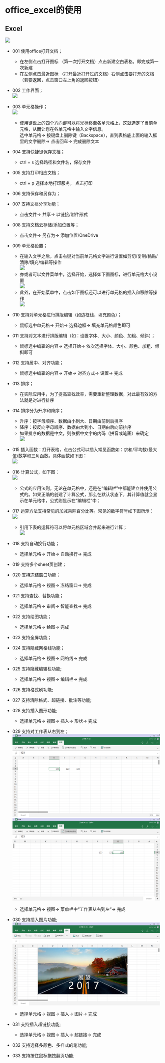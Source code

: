 # office_excel的使用
## Excel   
![](../pic/soft/tmp_4997-Screenshot_2017-03-07-18-40-16401459281.png)   

  - 001 使用office打开文档；  
    - 在左侧点击打开图标 （第一次打开文档）点击新建空白表格，即完成第一次新建  
    - 在左侧点击最近图标 （打开最近打开过的文档）右侧点击要打开的文档 （若要返回，点击窗口左上角的返回按钮）  

  - 002 工作界面；     
    ![](../pic/soft/%E5%B7%A5%E4%BD%9C%E7%95%8C%E9%9D%A21212.png)   
  
  - 003 单元格操作；    
    ![](../pic/soft/%E8%BE%93%E5%85%A5.png)   
    - 使用键盘上的四个方向键可以将光标移至各单元格上，这就选定了当前单元格，从而让您在各单元格中输入文字信息。   
    选中单元格-> 按键盘上删除键（Backspace），直到表格底上面的输入框里的文字删除-> 点击回车-> 完成删除文本   
    

  - 004 支持快捷键保存文档；  
    - ctrl + s 选择路径和文件名，保存文件
    
  - 005 支持打印相应文档；   
    - ctrl + p 选择本地打印服务， 点击打印

  - 006 支持保存和另存为；
  - 007 支持文档分享功能；   
    - 点击文件-> 共享-> 以链接/附件形式

  - 008 支持文档云存储/添加位置等；   
    - 点击文件-> 另存为-> 添加位置/OneDrive

  - 009 单元格设置；   
    - 在输入文字之后，点击右键对当前单元格文字进行设置如剪切/复制/黏贴/清除/填充/编辑等操作   
      ![](../pic/soft/%E5%8D%95%E5%85%83%E6%A0%BC%E8%AE%BE%E7%BD%AE1.png)   
    - 亦或者可以文件菜单中，选择开始，选择如下图图标，进行单元格大小设置   
      ![](../pic/soft/%E5%8D%95%E5%85%83%E6%A0%BC%E8%AE%BE%E7%BD%AE2.png)   
    - 此外，在开始菜单中，点击如下图标还可以进行单元格的插入和移除等操作   
      ![](../pic/soft/%E5%8D%95%E5%85%83%E6%A0%BC%E8%AE%BE%E7%BD%AE3.png)   

  - 010 支持对单元格进行排版编辑（如边框线，填充颜色）；   
    - 鼠标选中单元格-> 开始-> 选择边框-> 填充单元格颜色即可

  - 011 支持对文本进行排版编辑（如：设置字体、大小、颜色、加粗、倾斜）；   
    - 鼠标选中编辑的内容-> 选择开始-> 依次选择字体、大小、颜色、加粗、倾斜即可

  - 012 支持居中、对齐功能；   
    - 鼠标选中编辑的内容-> 开始-> 对齐方式-> 设置-> 完成

  - 013 排序；   
    - 在实际应用中，为了提高查找效率，需要重新整理数据，对此最有效的方法就是对进行排序

  - 014 排序分为升序和降序；   
    - 升序：按字母顺序、数据由小到大、日期由前到后排序   
    - 降序：按反向字母顺序、数据由大到小、日期由后向前排序   
    - 如果排序的数据是中文，则依据中文字的内码（拼音或笔画）来确定   
      ![](../pic/soft/%E5%8D%87%E5%BA%8F%E5%92%8C%E9%99%8D%E5%BA%8F.png)   
  - 015 插入函数：打开表格，点击公式可以插入常见函数如：求和/平均数/最大值/数学和三角函数。具体函数如下图：   
    ![](../pic/soft/%E6%8F%92%E5%85%A5%E5%87%BD%E6%95%B0.png)   
  
  - 016 计算公式，如下图：   
    ![](../pic/soft/%E5%85%AC%E5%BC%8F.png)   
    - 公式的应用法则，无论在单元格中，还是在“编辑栏”中都能建立并使用公式的。如果正确的创建了计算公式，那么在默认状态下，其计算值就会显示在单元格中，公式则显示在“编辑栏”中；
  - 017 运算方法支持常见的加减乘除百分比等。常见的数字符号如下图所示：   
    ![](../pic/soft/%E8%BF%90%E7%AE%97%E7%AC%A6%E5%8F%B7.png)   
    - 引用下表的运算符可以将单元格区域合并起来进行计算；   
    ![](../pic/soft/%E8%BF%90%E7%AE%97%E7%AC%A6%E5%8F%B72.png)   
  
  - 018 支持自动换行功能；   
    - 选择单元格-> 开始-> 自动换行-> 完成

  - 019 支持多个sheet页创建； 

  - 020 支持冻结窗口功能；  
    - 选择单元格-> 视图-> 冻结窗口-> 完成
 
  - 021 支持查找、替换功能；   
    - 选择单元格-> 审阅-> 智能查找-> 完成

  - 022 支持绘图功能；   
    - 选择单元格-> 绘图-> 完成

  - 023 支持全屏功能；  
  - 024 支持隐藏网格线功能；     
    - 选择单元格-> 视图-> 网络线-> 完成

  - 025 支持隐藏编辑栏功能;   
    - 选择单元格-> 视图-> 编辑栏-> 完成

  - 026 支持格式刷功能;

  - 027 支持清除格式、超链接、批注等功能;

  - 028 支持插入图形功能;   
    - 选择单元格-> 视图-> 插入-> 形状-> 完成

  - 029 支持对工作表从右到左；
    ![](../pic/soft/tmp_12617-MS%E8%A1%A8%E6%A0%BC1191860409.png)  
    ![](../pic/soft/tmp_12617-MS%E8%A1%A8%E6%A0%BC2930654261.png)  
    - 选择单元格-> 视图-> 菜单栏中“工作表从右到左“-> 完成

  - 030 支持插入图片功能;   
    ![](../pic/soft/tmp_12617-MS%E6%8F%92%E5%85%A5%E5%9B%BE%E7%89%871455707764.png)
    - 选择单元格-> 视图-> 插入-> 图片-> 完成

  - 031 支持插入超链接功能;   
    - 选择单元格-> 视图-> 插入-> 超链接-> 完成
 
  - 032 支持选择多颜色、多样式的笔功能; 
  
  - 033 支持按住鼠标拖拽翻页功能;
  
